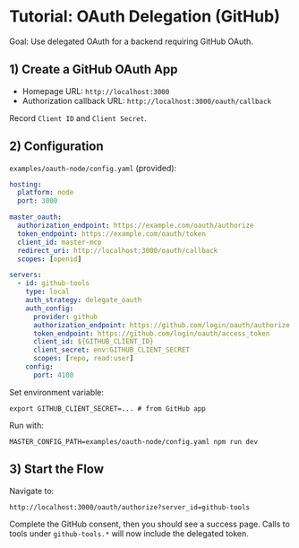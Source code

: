 # Tutorial: OAuth Delegation (GitHub)

Goal: Use delegated OAuth for a backend requiring GitHub OAuth.

## 1) Create a GitHub OAuth App

- Homepage URL: `http://localhost:3000`
- Authorization callback URL: `http://localhost:3000/oauth/callback`

Record `Client ID` and `Client Secret`.

## 2) Configuration

`examples/oauth-node/config.yaml` (provided):

```yaml
hosting:
  platform: node
  port: 3000

master_oauth:
  authorization_endpoint: https://example.com/oauth/authorize
  token_endpoint: https://example.com/oauth/token
  client_id: master-mcp
  redirect_uri: http://localhost:3000/oauth/callback
  scopes: [openid]

servers:
  - id: github-tools
    type: local
    auth_strategy: delegate_oauth
    auth_config:
      provider: github
      authorization_endpoint: https://github.com/login/oauth/authorize
      token_endpoint: https://github.com/login/oauth/access_token
      client_id: ${GITHUB_CLIENT_ID}
      client_secret: env:GITHUB_CLIENT_SECRET
      scopes: [repo, read:user]
    config:
      port: 4100
```

Set environment variable:

```
export GITHUB_CLIENT_SECRET=... # from GitHub app
```

Run with:

```
MASTER_CONFIG_PATH=examples/oauth-node/config.yaml npm run dev
```

## 3) Start the Flow

Navigate to:

```
http://localhost:3000/oauth/authorize?server_id=github-tools
```

Complete the GitHub consent, then you should see a success page. Calls to tools under `github-tools.*` will now include the delegated token.

